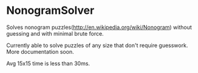 NonogramSolver
==============

Solves nonogram puzzles(http://en.wikipedia.org/wiki/Nonogram) without guessing and with minimal brute force.

Currently able to solve puzzles of any size that don't require guesswork. More documentation soon.

Avg 15x15 time is less than 30ms.
